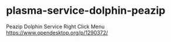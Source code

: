 # plasma-service-dolphin-peazip

Peazip Dolphin Service Right Click Menu https://www.opendesktop.org/p/1290372/
